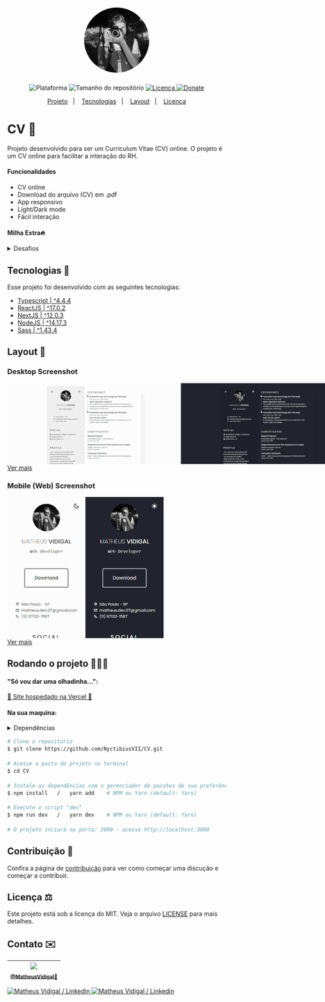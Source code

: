 <h1 align="center">
    <br>
    <img src="./.github/profile.jpg" width="150" alt="Logo CV" style="border-radius: 100%">
</h1>
<!-- <h4 align="center">Projeto ...</h4> -->
<p align="center">
    <img alt="Plataforma" src="https://img.shields.io/static/v1?label=Plataforma&message=Mobile/PC&color=FFB86C&labelColor=22232d">
    <img alt="Tamanho do repositório" src="https://img.shields.io/github/repo-size/NyctibiusVII/CV?color=FFB86C&labelColor=22232d">
    <a href="https://github.com/NyctibiusVII/CV/blob/main/LICENSE">
        <img alt="Licença" src="https://img.shields.io/static/v1?label=License&message=MIT&color=FFB86C&labelColor=22232d">
    </a>
    <a href="https://picpay.me/Matheus_nyctibius_vii">
        <img alt="Donate" src="https://img.shields.io/static/v1?label=$&message=Donate&color=FFB86C&labelColor=FFB86C">
    </a>
</p>
<p align="center">
    <a href="#cv-">Projeto</a>&nbsp;&nbsp;&nbsp;|&nbsp;&nbsp;&nbsp;
    <a href="#tecnologias-">Tecnologias</a>&nbsp;&nbsp;&nbsp;|&nbsp;&nbsp;&nbsp;
    <a href="#layout-">Layout</a>&nbsp;&nbsp;&nbsp;|&nbsp;&nbsp;&nbsp;
    <a href="#licença-%EF%B8%8F">Licença</a>
</p>
<!--
<p align="center">
    <a href="README.md">Inglês</a>
    ·
    <a href="README-pt.md">Português</a>
</p>
-->

# CV 📄
Projeto desenvolvido para ser um Curriculum Vitae (CV) online. O projeto é um CV online para facilitar a interação do RH.

#### Funcionalidades
* CV online
* Download do arquivo (CV) em .pdf
* App responsivo
* Light/Dark mode
* Fácil interação

#### Milha Extra🔥
<details>
    <summary>Desafios</summary>

```
    ✔ - Documentar bem o projeto
    ✔ - NO AR (Online / Vercel)
    ✔ - SEO:
        ✔ - Texto para <noscript />
        ✔ - Shortcut icon
        ✔ - Meta tags:
            ✔ - Facebook (og:~)
            ✔ - Twitter (twitter:~)
        ✔ - Sitemap (sitemap.xml / automático com 'next-sitemap')
        ✔ - Robots (robots.txt / automático com 'next-sitemap')
    ✔ - Melhorar o estilo:
        ✔ - Mobile First
        ✔ - Responsividade
        ✔ - Design
        ✔ - Trocar o tema da aplicação:
            ✔ - Light
            ✔ - Dark
            ✔ - Imagens adaptadas para o 'light e dark'
        ✔ - +Animações (framer-motion)
        ✔ - Cores:
            ✔ - Seleção do mouse (:selection)
    ✔ - Telas:
        ✔ - Only Page (A4) | Home
```
</details>

## Tecnologias 🚀
Esse projeto foi desenvolvido com as seguintes tecnologias:
- [Typescript | ^4.4.4](https://www.typescriptlang.org)
- [ReactJS | ^17.0.2](https://pt-br.reactjs.org)
- [NextJS | ^12.0.3](https://nextjs.org)
- [NodeJS | ^14.17.3](https://nodejs.org)
- [Sass | ^1.43.4](https://sass-lang.com)

## Layout 🚧
### Desktop Screenshot
<div style="display: flex; flex-direction: 'column'; align-items: 'center';">
<!-- Responsive, 1440 x 900, 50% (Laptop L - 1440px)-->
    <img width="400px" src="./.github/desktop/home-light.png">
    <img width="400px" src="./.github/desktop/home-dark.png">
</div>
<a href="./.github/README-IMGS.md">Ver mais</a>

### Mobile (Web) Screenshot
<div style="display: flex; flex-direction: 'row';">
<!-- Responsive, 425 x 900, 60% (Mobile L - 425px)-->
    <img width="180px" src="./.github/mobile/home-light.png">
    <img width="180px" src="./.github/mobile/home-dark.png">
</div>
<a href="./.github/README-IMGS.md">Ver mais</a>
    <!-- IMGS
      ------------------------------
      home-light
      home-dark
      home-light-full
      home-dark-full
      ------------------------------
    -->

## Rodando o projeto 🚴🏻‍♂️
#### "Só vou dar uma olhadinha...":
  <a href="https://cv-nyctibiusvii.vercel.app/">👔 Site hospedado na Vercel 📄</a>

#### Na sua maquina:
<details>
    <summary>Dependências</summary>

```json
  "dependencies": {
    "next": "12.0.3",
    "next-themes": "^0.0.15",
    "react": "17.0.2",
    "react-dom": "17.0.2",
    "sass": "^1.43.4"
  },
  "devDependencies": {
    "@types/node": "16.11.6",
    "@types/react": "17.0.34",
    "eslint": "7",
    "eslint-config-next": "12.0.3",
    "next-sitemap": "^1.6.203",
    "typescript": "4.4.4"
  }
```
> Ex: `$ npm install _____` ou `$ yarn add _____` para instalar as dependências

> Utilize a tag `-D` para instalar as dependências de desenvolvimento.
> Utilize a tag `@types` para instalar o suporte a Typescript.
> Utilize a tag `@latest` para instalar a versão mais recente.

</details>

```bash
# Clone o repositório
$ git clone https://github.com/NyctibiusVII/CV.git

# Acesse a pasta do projeto no terminal
$ cd CV

# Instale as dependências com o gerenciador de pacotes de sua preferência
$ npm install   /   yarn add    # NPM ou Yarn (default: Yarn)

# Execute o script "dev"
$ npm run dev   /   yarn dev    # NPM ou Yarn (default: Yarn)

# O projeto inciará na porta: 3000 - acesse http://localhost:3000
```

## Contribuição 💭
Confira a página de [contribuição](./CONTRIBUTING.md) para ver como começar uma discução e começar a contribuir.

## Licença ⚖️
Este projeto está sob a licença do MIT. Veja o arquivo [LICENSE](https://github.com/NyctibiusVII/CV/blob/main/LICENSE) para mais detalhes.

## Contato ✉️
| <img src="https://user-images.githubusercontent.com/52816125/90341686-05b68880-dfd8-11ea-969c-70c9ce9d0278.jpg" width=100><br><sub><a href="https://www.instagram.com/nyctibius_vii/?hl=pt-br">@MatheusVidigal🦊</a></sub> |
| :---: |

<p align="left">
    <a href="https://www.linkedin.com/in/matheus-vidigal-nyctibiusvii/">
        <img alt="Matheus Vidigal / Linkedin" src="https://img.shields.io/badge/-Matheus Vidigal-22232d?style=flat&logo=Linkedin&logoColor=fff" />
    </a>
    <a href="https://mail.google.com/mail/u/1/#inbox?compose=GTvVlcSGLCKpKJfwPsKKqzXBplKkGtCLvCQcFWdWxCxQFfkHzzjVkgzrMFPBgKBmWFHvrjrCsMqSH">
        <img alt="Matheus Vidigal / Linkedin" src="https://img.shields.io/badge/-Matheus Vidigal-FFB86C?style=flat&logo=Gmail&logoColor=272727" />
    </a>
</p>
